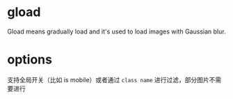 # gload
Gload means gradually load and it's used to load images with Gaussian blur.

# options

支持全局开关（比如 is mobile）或者通过 `class name` 进行过滤，部分图片不需要进行
